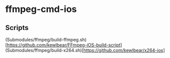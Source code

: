 # ffmpeg-cmd-ios


## Scripts
(Submodules/ffmpeg/build-ffmpeg.sh)[https://github.com/kewlbear/FFmpeg-iOS-build-script]
(Submodules/ffmpeg/build-x264.sh)[https://github.com/kewlbear/x264-ios]
